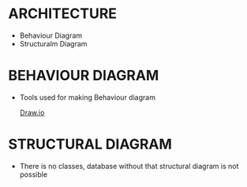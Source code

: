 #  ARCHITECTURE 

* Behaviour Diagram
* Structuralm Diagram

# BEHAVIOUR DIAGRAM

* Tools used for making Behaviour diagram 

    [Draw.io](https://app.diagrams.net/)
    
# STRUCTURAL DIAGRAM 

* There is no classes, database without that structural diagram is not possible 
